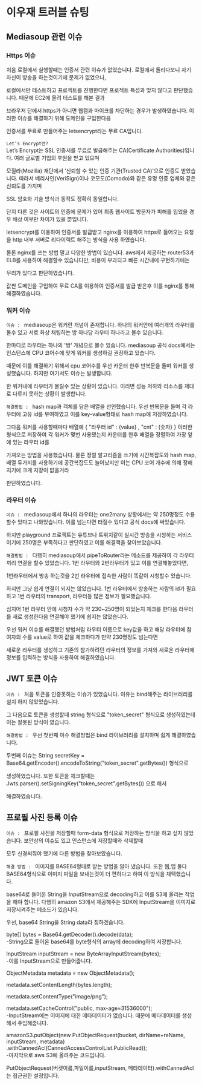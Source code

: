 # 이우재 트러블 슈팅

## Mediasoup 관련 이슈

### Https 이슈
처음 로컬에서 실행할때는 인증서 관련 이슈가 없었습니다. 로컬에서 돌리다보니 자기 자신이 방송을 하는것이기에 문제가 없었으나,

로컬에서만 테스트하고 프로젝트를 진행한다면 프로젝트 특성과 맞지 않다고 판단했습니다. 때문에 EC2에 올려 테스트를 해본 결과

브라우저 단에서 https가 아니면 웹캠과 마이크를 차단하는 경우가 발생하였습니다. 이러한 이슈를 해결하기 위해 도메인을 구입한다음

인증서를 무료로 만들어주는 letsencrypt라는 무료 CA입니다.

```Let’s Encrypt란?```\
Let’s Encrypt는 SSL 인증서를 무료로 발급해주는 CA(Certificate Authorities)입니다. 여러 글로벌 기업의 후원을 받고 있으며

모질라(Mozilla) 재단에서 ‘신뢰할 수 있는 인증 기관(Trusted CA)'으로 인증도 받았습니다. 따라서 베리사인(VeriSign)이나 코모도(Comodo)와 같은 유명 인증 업체와 같은 신뢰도를 가지며

SSL 암호화 기술 방식과 동작도 정확히 동일합니다.

단지 다른 것은 사이트의 인증에 문제가 있어 최종 웹사이트 방문자가 피해를 입었을 경우 배상 여부만 차이가 있을 뿐입니다.

letsencrypt를 이용하여 인증서를 발급받고 nginx를 이용하여 https로 들어오는 요청을 http 내부 서버로 리다이렉트 해주는 방식을 사용 하였습니다.

물론 nginx를 쓰는 방법 말고 다양한 방법이 있습니다. aws에서 제공하는 router53과 ELB를 사용하여 해결할수 있습니다만, 비용이 부과되고 빠른 시간내에 구현하기에는

무리가 있다고 판단하였습니다.

값싼 도메인을 구입하여 무료 CA를 이용하여 인증서를 발급 받은후 이를 nginx를 통해 해결하였습니다. 

### 워커 이슈
```이슈 : ``` 
mediasoup은 워커란 개념이 존재합니다. 하나의 워커안에 여러개의 라우터를 둘수 있고 서로 화상 채팅하는 방 하나당 라우터 하나라고 볼수 있습니다.

한마디로 라우터는 하나의 '방' 개념으로 볼수 있습니다. mediasoup 공식 docs에서는 인스턴스에 CPU 코어수에 맞게 워커를 생성하길 권장하고 있습니다.

때문에 이를 해결하기 위해서 cpu 코어수를 우선 카운터 한후 반복문을 돌며 워커를 생성했습니다. 하지만 여기서도 이슈는 발생합니다.

한 워커내에 라우터가 몰릴수 있는 상황이 있습니다. 이러면 성능 저하와 리소스를 제대로 다루지 못하는 상황이 발생합니다.

```해결방법 : ``` 
hash map과 객체를 담은 배열을 선언했습니다. 우선 반복문을 돌며 각 라우터에 고유 id를 부여하였고 이를 key-value형태로 hash map에 저장하였습니다.

그다음 워커를 사용할때마다 배열에 { "라우터 id" : {value} , "cnt" : {숫자} }  이러한 형식으로 저장하여 각 워커가 몇번 사용됐는지 카운터를 한후 배열을 정렬하여 가장 앞에 있는 라우터 id를

가져오는 방법을 사용했습니다. 물론 정렬 알고리즘을 쓰기에 시간복잡도와 hash map, 배열 두가지를 사용하기에 공간복잡도도 늘어났지만 이는 CPU 코어 개수에 의해 정해지기에 크게 지장이 없을거라

판단하였습니다.

### 라우터 이슈
```이슈 : ```
mediasoup에서 하나의 라우터는 one2many 상황에서는 약 250명정도 수용할수 있다고 나와있습니다. 이를 넘는다면 터질수 있다고 공식 docs에 써있습니다.

하지만 playground 프로젝트는 유튜브나 트위치같이 실시간 방송을 시청하는 서비스이기에 250명은 부족하다고 판단하였고 이를 해결책을 찾아보았습니다.

```해결방법 : ```
다행히 mediasoup에서 pipeToRouter라는 메소드를 제공하여 각 라우터끼리 연결을 할수 있었습니다. 1번 라우터와 2번라우터가 있고 이를 연결해놓았다면,

1번라우터에서 방송 하는것을 2번 라우터에 접속한 사람이 똑같이 시청할수 있습니다.

하지만 그냥 쉽게 연결이 되지는 않았습니다. 1번 라우터에서 방송하는 사람의 id가 필요하고 1번 라우터의 transport, 라우터등 많은 정보가 필요했습니다.

심지어 1번 라우터 안에 시청자 수가 약 230~250명이 되었는지 체크를 한다음 라우터를 새로 생성한다음 연결해야 했기에 쉽지는 않았습니다.

우선 워커 이슈를 해결했던 방법처럼 라우터 이름으로 key값을 하고 해당 라우터에 참여자의 수를 value로 하여 값을 체크하다가 만약 230명정도 넘는다면

새로운 라우터를 생성하고 기존의 참가하려던 라우터의 정보를 가져와 새로운 라우터에 정보를 입력하는 방식을 사용하여 해결하였습니다.

## JWT 토큰 이슈
```이슈 : ```
처음 토큰을 인증못하는 이슈가 있었습니다. 이유는 bind해주는 라이브러리를 설치 하지 않았었습니다.

그 다음으로 토큰을 생성할때 string 형식으로 "token_secret" 형식으로 생성하였는데 이는 잘못된 방식이 였습니다.

```해결방법 : ```
우선 첫번째 이슈 해결방법은 bind 라이브러리를 설치하며 쉽게 해결하였습니다.

두번째 이슈는 String secretKey = Base64.getEncoder().encodeToString("token_secret".getBytes()) 형식으로

생성하였습니다. 또한 토큰을 체크할때는 Jwts.parser().setSigningKey("token_secret".getBytes()) 으로 해서

해결하였습니다.

## 프로필 사진 등록 이슈
```이슈 : ```
프로필 사진을 저장할때 form-data 형식으로 저장하는 방식을 하고 싶지 않았습니다. 보안상의 이슈도 있고 인스턴스에 저장할때와 삭제할때

모두 신경써줘야 했기에 다른 방법을 찾아보았습니다.

```해결 방법 : ```
이미지를 BASE64형태로 받는 방법을 알아 냈습니다. 또한 웹,앱 둘다 BASE64형식으로 이미지 파일을 보내는것이 더 편하다고 하여 이 방식을 채택했습니다.

base64로 들어온 String을 InputStream으로 decoding하고 이를 S3에 올리는 작업을 해야 합니다. 다행히 amazon S3에서 제공해주는 SDK에 InputStream을 이미지로 저장시켜주는 메소드가 있습니다.

우선, base64 String을 String data라 칭하겠습니다.

byte[] bytes = Base64.getDecoder().decode(data);\
-String으로 들어온 base64를 byte형식의 array에 decoding하여 저장합니다.

InputStream inputStream = new ByteArrayInputStream(bytes);\
-이를 InputStream으로 만들어줍니다.

ObjectMetadata metadata = new ObjectMetadata();

metadata.setContentLength(bytes.length);

metadata.setContentType("image/png");

metadata.setCacheControl("public, max-age=31536000");\
-InputStream에는 이미지에 대한 메타데이터가 없습니다. 때문에 메타데이터를 생성해서 주입해줍니다.

amazonS3.putObject(new PutObjectRequest(bucket, dirName+reName, inputStream, metadata)\
.withCannedAcl(CannedAccessControlList.PublicRead));\
-마지막으로 aws S3에 올려주는 코드입니다.

PutObjectRequest(버켓이름,파일이름,inputStream, 메타데이터).withCannedAcl는 접근권한 설정입니다.